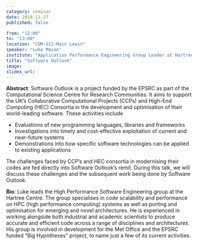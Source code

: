 ```yaml
---
category: seminar
date: 2018-11-27
published: false

from: "12:00"
to: "13:00"
location: "COM-G12-Main Lewin"
speaker: "Luke Mason"
institute: "Application Performance Engineering Group Leader at Hartree Center"
title: "Software Outlook"
image: 
slides_url:
---
```

**Abstract**: Software Outlook is a project funded by the EPSRC as part of the Computational Science Centre for Research Communities. It aims to support the UK’s Collaborative Computational Projects (CCPs) and High-End Computing (HEC) Consortia in the development and optimisation of their world-leading software. These activities include

* Evaluations of new programming languages, libraries and frameworks
* Investigations into timely and cost-effective exploitation of current and near-future systems
* Demonstrations into how specific software technologies can be applied to existing applications

The challenges faced by CCP’s and HEC consortia in modernising their codes are fed directly into Software Outlook’s remit. During this talk, we will discuss these challenges and the subsequent work being done by Software Outlook.


**Bio**: Luke leads the High Performance Software Engineering group at the Hartree Centre. The group specialises in code scalability and performance on HPC (high performance computing) systems as well as porting and optimisation for emerging and novel architectures. He is experienced in working alongside both industrial and academic scientists to produce accurate and efficient code across a range of disciplines and architectures. His group is involved in development for the Met Office and the EPSRC funded “Big Hypotheses” project, to name just a few of its current activities.
